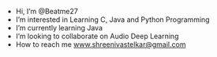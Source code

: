 - Hi, I’m @Beatme27
- I’m interested in Learning C, Java and Python Programming
- I’m currently learning Java
- I’m looking to collaborate on Audio Deep Learning
- How to reach me www.shreenivastelkar@gmail.com

<!---
Beatme27/Beatme27 is a ✨ special ✨ repository because its `README.md` (this file) appears on your GitHub profile.
You can click the Preview link to take a look at your changes.
--->
